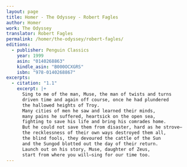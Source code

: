 ```yaml
---
layout: page
title: Homer - The Odyssey - Robert Fagles
author: Homer
work: The Odyssey
translator: Robert Fagles
permalink: /homer/the-odyssey/robert-fagles/
editions:
  - publisher: Penguin Classics
    year: 1999
    asin: "0140268863"
    kindle_asin: "B000OCXGRS"
    isbn: "978-0140268867"
excerpts:
  - citation: "1.1"
    excerpt: |+
      Sing to me of the man, Muse, the man of twists and turns
      driven time and again off course, once he had plundered
      the hallowed heights of Troy.
      Many cities of men he saw and learned their minds,
      many pains he suffered, heartsick on the open sea,
      fighting to save his life and bring his comrades home.
      But he could not save them from disaster, hard as he strove—
      the recklessness of their own ways destroyed them all,
      the blind fools, they devoured the cattle of the Sun
      and the Sungod blotted out the day of their return.
      Launch out on his story, Muse, daughter of Zeus,
      start from where you will—sing for our time too.
---
```


